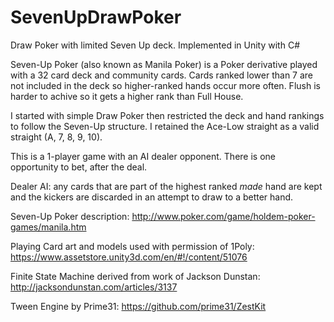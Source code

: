 # SevenUpDrawPoker
Draw Poker with limited Seven Up deck. Implemented in Unity with C#

Seven-Up Poker (also known as Manila Poker) is a Poker derivative played with a 32 card deck and community cards. Cards ranked lower than 7 are not included in the deck so higher-ranked hands occur more often. Flush is harder to achive so it gets a higher rank than Full House. 

I started with simple Draw Poker then restricted the deck and hand rankings to follow the Seven-Up structure. I retained the Ace-Low straight as a valid straight (A, 7, 8, 9, 10).

This is a 1-player game with an AI dealer opponent. There is one opportunity to bet, after the deal. 

Dealer AI: any cards that are part of the highest ranked _made_ hand are kept and the kickers are discarded in an attempt to draw to a better hand. 

Seven-Up Poker description: http://www.poker.com/game/holdem-poker-games/manila.htm

Playing Card art and models used with permission of 1Poly: https://www.assetstore.unity3d.com/en/#!/content/51076

Finite State Machine derived from work of Jackson Dunstan: http://jacksondunstan.com/articles/3137

Tween Engine by Prime31: https://github.com/prime31/ZestKit
